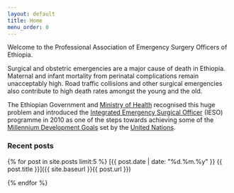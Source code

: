 ```yaml
---
layout: default
title: Home
menu_order: 0
---
```

Welcome to the Professional Association of Emergency Surgery Officers of Ethiopia.

Surgical and obstetric emergencies are a major cause of death in Ethiopia. 
Maternal and infant mortality from perinatal complications remain unacceptably high. 
Road traffic collisions and other surgical emergencies also contribute to high death rates amongst the young and the old.

The Ethiopian Government and [Ministry of Health](http://www.moh.gov.et) recognised this huge problem and introduced the [Integrated Emergency Surgical Officer](http://www.moh.gov.et/en_GB/ieso) (IESO) programme in 2010 as one of the steps towards achieving some of the [Millennium Development Goals](http://www.un.org/millenniumgoals) set by the [United Nations](http://www.un.org).

### Recent posts
{% for post in site.posts limit:5 %}
[{{ post.date | date: "%d.%m.%y" }} {{ post.title }}]({{ site.baseurl }}{{ post.url }})

{% endfor %}